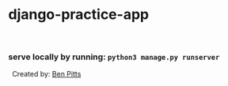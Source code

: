 # django-practice-app
&nbsp;
### serve locally by running: `python3 manage.py runserver`
&nbsp;
Created by: [Ben Pitts](https://benjaminjackpitts.dev/)
